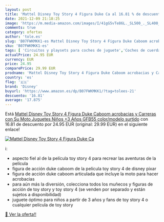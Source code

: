 ```yaml
---
layout: post
title: 'Mattel Disney Toy Story 4 Figura Duke Ca al 16.81 % de descuento'
date: 2021-12-09 21:18:25
image: 'https://m.media-amazon.com/images/I/41gG5vTe86L._SL500_._SL400_.jpg'
comments: true
category: ofertas
author: 'tole.es'
slug: 'B07FWKMKK1-es Mattel Disney Toy Story 4 Figura Duke Caboom acrobacias y...'
sku: 'B07FWKMKK1-es'
tags: [ 'Circuitos y playsets para coches de juguete','Coches de cuerda','Conjuntos de figuras de juguete','Juguetes','Juguetes y juegos','Muñecos y figuras','Vehículos de juguete para niños','disney','juguetes','mattel', ]
actualPrice: 24.95 EUR
currency: EUR
price: 24.95
comparePrice: 29.99 EUR
prodname: 'Mattel Disney Toy Story 4 Figura Duke Caboom acrobacias y Carreras con Su Moto  Juguetes Niños +3 Años  GFB55    color/modelo surtido'
country: 'es'
flag: '🇪🇸'
brand: 'Disney'
buyurl: 'https://www.amazon.es/dp/B07FWKMKK1/?tag=tolees-21'
descuento: '16.81'
average: '17.875'
---
```


Está [Mattel Disney Toy Story 4 Figura Duke Caboom acrobacias y Carreras con Su Moto  Juguetes Niños +3 Años  GFB55    color/modelo surtido](https://www.amazon.es/dp/B07FWKMKK1/?tag=tolees-21) con 16.81 de descuento por 24.95 EUR (original: 29.99 EUR) en el siguiente enlace!

[![Mattel Disney Toy Story 4 Figura Duke Ca](https://m.media-amazon.com/images/I/41gG5vTe86L._SL500_._SL400_.jpg)](https://www.amazon.es/dp/B07FWKMKK1/?tag=tolees-21)

ℹ️:

- aspecto fiel al de la película toy story 4 para recrear las aventuras de la película
- figura de acción duke caboom de la película toy story 4 de disney pixar
- figura de acción duke caboom articulada que incluye la moto para hacer acrobacias
- para aún más la diversión, colecciona todos los muñecos y figuras de acción de toy story y toy story 4 (se venden por separado y están sujetos a disponibilidad)
- juguete óptimo para niños a partir de 3 años y fans de toy story 4 o cualquier película de toy story

[🛒 Ver la oferta!!](https://www.amazon.es/dp/B07FWKMKK1/?tag=tolees-21)
